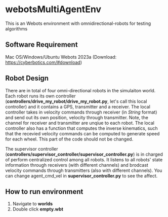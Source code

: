 # webotsMultiAgentEnv
This is an Webots environment with omnidirectional-robots for testing algorithms

## Software Requirement
Mac OS/Windows/Ubuntu
Webots 2023a (Download: https://cyberbotics.com/#download)

## Robot Design
There are in total of four omni-directional robots in the simulaiton world. Each robot runs its own controller (**controllers/drive_my_robot/drive_my_robot.py**, let's call this local controller) and it contains a GPS, transmitter and a receiver. The local controller takes in velocity commands through receiver (in *String* format) and send out its own position, velocity through transmitter. Note, the channel for receiver and transmitter are unqiue to each robot. The local controller also has a function that computes the inverse kinematics, such that the recevied velocity commands can be computed to generate speed for each wheel. This part of the code should not be changed. 

The supervisor controller (**controllers/supervisor_controller/supervisor_controller.py**) is in charged of perform centralized control among all robots. It listens to all robots' state information through receivers (with different channels) and brodcast velocity commands through transmitters (also with different channels). You can change agent_cmd_vel in **supervisor_controller.py** to see the affect. 

## How to run environment
1. Navigate to **worlds**
2. Double click **empty.wbt**
